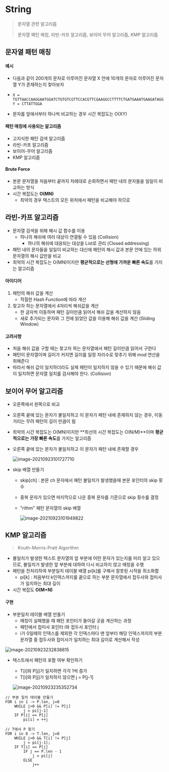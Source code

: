 # String

> 문자열 관련 알고리즘
>
> 문자열 패턴 매칭, 라빈-카프 알고리즘, 보이어 무어 알고리즘, KMP 알고리즘



## 문자열 패턴 매칭

#### 예시 

- 다음과 같이 200개의 문자로 이루어진 문자열 X 안에 10개의 문자로 이루어진 문자열 Y가 존재하는지 찾아보자

- ```
  X = TGTTAACCAAGGAATGGATCTGTGTCGTTCCACGTTCGAAGGCCTTTTCTGATGAAATGAAGATAGGTTTCAACTCCACAGGTTATTGTGGTATGATCTTAACCAAAAATGATGAAGTTTTCTCCAAGATTACTGAAAAACCTGAATTGATTAACGATATCTTATTGGAATGTGGTTTCCCAAACACTTCTGGTCAAAAACC
  Y = CTTATTGGA
  ```

- 문자를 앞에서부터 하나씩 비교하는 경우 시간 복잡도는 O(XY)



#### 패턴 매칭에 사용되는 알고리즘

- 고지식한 패턴 검색 알고리즘
- 라빈-카프 알고리즘
- 보이어-무어 알고리즘
- KMP 알고리즘



#### Brute Force

- 본문 문자열을 처음부터 끝까지 차례대로 순회하면서 패턴 내의 문자들을 일일이 비교하는 방식
- 시간 복잡도는 **O(MN)**
  - 최악의 경우 텍스트의 모든 위치에서 패턴을 비교해야 하므로



## 라빈-카프 알고리즘

- 문자열 검색을 위해 해시 값 함수를 이용
  - 하나의 해쉬에 여러 대상이 연결될 수 있음 (Collision)
    - 하나의 해쉬에 대응되는 대상을 List로 관리 (Closed addressing)
- 패턴 내의 문자들을 일일이 비교하는 대신에 패턴의 해시 값과 본문 안에 있는 하위 문자열의 해시 값만을 비교
- 최악의 시간 복잡도는 O(MN)이지만 **평균적으로는 선형에 가까운 빠른 속도**를 가지는 알고리즘



#### 아이디어

1. 패턴의 해쉬 값을 계산
   - 적절한 Hash Function에 따라 계산
2. 찾고자 하는 문자열에서 4자리씩 해쉬값을 계산
   - 한 글자씩 이동하며 패턴 길이만큼 읽어서 해쉬 값을 계산하지 않음
   - 새로 추가되는 문자와 그 전에 읽었던 값을 이용해 해쉬 값을 계산 (Sliding Window)



#### 고려사항

- 처음 해쉬 값을 구할 때는 찾고자 하는 문자열에서 패턴 길이만큼 읽어서 구한다
- 패턴이 문자열이며 길이가 커지면 길이를 일정 자리수로 맞추기 위해 mod 연산을 취해준다
- 따라서 해쉬 값이 일치하더라도 실제 패턴이 일치하지 않을 수 있기 때문에 해쉬 값이 일치하면 문자열 일치를 검사해야 한다. (Collision)



## 보이어 무어 알고리즘

- 오른쪽에서 왼쪽으로 비교
- 오른쪽 끝에 있는 문자가 불일치하고 이 문자가 패턴 내에 존재하지 않는 경우, 이동 거리는 무려 패턴의 길이 만큼이 됨

- 최악의 시간 복잡도는 O(MN)이지만 **최선의 시간 복잡도는 O(N/M)**이며 **평균적으로는 가장 빠른 속도**를 가지는 알고리즘



- 오른쪽 끝에 있는 문자가 불일치하고 이 문자가 패턴 내에 존재할 경우

  ![image-20210923101727710](algorithm.assets/image-20210923101727710.png)

- skip 배열 만들기

  - skip[ch] : 본문 ch 문자에서 패턴 불일치가 발생했을때 본문 포인터의 skip 횟수

  - 중복 문자가 있으면 마지막으로 나온 중복 문자를 기준으로 skip 횟수를 결정

  - "rithm" 패턴 문자열의 skip 배열

    ![image-20210923101949822](algorithm.assets/image-20210923101949822.png)



## KMP 알고리즘

> Knuth-Morris-Pratt Algorithm

- 불일치가 발생한 텍스트 문자열의 앞 부분에 어떤 문자가 있는지를 미리 알고 있으므로, 불일치가 발생한 앞 부분에 대하여 다시 비교하지 않고 매칭을 수행
- 패턴을 전처리하여 부분일치 테이블 배열 pi[k]를 구해서 잘못된 시작을 최소화함
  - pi[k] : 처음부터 k인덱스까지를 끝으로 하는 부분 문자열에서 접두사와 접미사가 일치하는 최대 길이
- 시간 복잡도 **O(M+N)**



#### 구현

- 부분일치 테이블 배열 만들기
  - 매칭이 실패했을 때 패턴 포인터가 돌아갈 곳을 계산하는 과정
  - 패턴에서 접미사 포인터 i와 접두사 포인터 j
  - i가 0일때의 인덱스를 제외한 각 인덱스마다 맨 앞부터 해당 인덱스까지의 부분 문자열 중 접두사와 접미사가 일치하는 최대 길이로 계산해서 작성

![image-20210923232838815](algorithm.assets/image-20210923232838815.png)

- 텍스트에서 패턴의 포함 여부 확인하기

  - T[i]와 P[j]가 일치하면 각각 1씩 증가
  - T[i]와 P[j]가 일치하지 않으면 j = P[j-1]

  ![image-20210923235352734](algorithm.assets/image-20210923235352734.png)



```
// 부분 일치 테이블 만들기
FOR i in 1 -> P.len, j=0
	WHILE j>0 && P[i] != P[j]
		j = pi[j-1]
	IF P[i] == P[j]
		pi[i] = ++j

// T에서 P 찾기
FOR i in 0 -> T.len, j=0
	WHILE j>0 && T[i] != P[j]
		j = pi[j-1];
	IF T[i] == P[j]
		IF j == P.len - 1
			j = pi[j]
		ELSE
			j++
```

